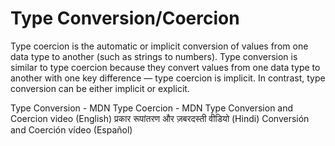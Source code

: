 # Type Conversion/Coercion

Type coercion is the automatic or implicit conversion of values from one data type to another (such as strings to numbers). Type conversion is similar to type coercion because they convert values from one data type to another with one key difference — type coercion is implicit. In contrast, type conversion can be either implicit or explicit.

<BadgeLink colorScheme='yellow' badgeText='Read' href='https://developer.mozilla.org/en-US/docs/Glossary/Type_Conversion'>Type Conversion - MDN</BadgeLink>
<BadgeLink colorScheme='yellow' badgeText='Read' href='https://developer.mozilla.org/en-US/docs/Glossary/Type_coercion'>Type Coercion - MDN</BadgeLink>
<BadgeLink badgeText='Watch' href='https://www.youtube.com/watch?v=jfQyMPzPTjY'>Type Conversion and Coercion video (English)</BadgeLink>
<BadgeLink badgeText='Watch' href='https://www.youtube.com/watch?v=XYFg6_V-c9Q'>प्रकार रूपांतरण और ज़बरदस्ती वीडियो (Hindi)</BadgeLink>
<BadgeLink badgeText='Watch' href='https://www.youtube.com/watch?v=ro1XyZ3b9Qs'>Conversión and Coerción vídeo (Español)</BadgeLink>
